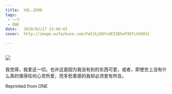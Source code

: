 ```yaml
---
title:	VOL.2690
tags:
 - 一个
 - ONE
date:	2020/02/17 13:46:43
cover:	http://image.wufazhuce.com/Fm5JkjDAYvdE5ZB5wP36TcXdG03i

---
```

![](http://image.wufazhuce.com/Fm5JkjDAYvdE5ZB5wP36TcXdG03i)
---

我觉得，我爱这一切，也许这是因为我没有别的东西可爱，或者，即使世上没有什么真的值得任何心灵所爱，而多愁善感的我却必须爱有所及。
 
Reprinted from ONE
